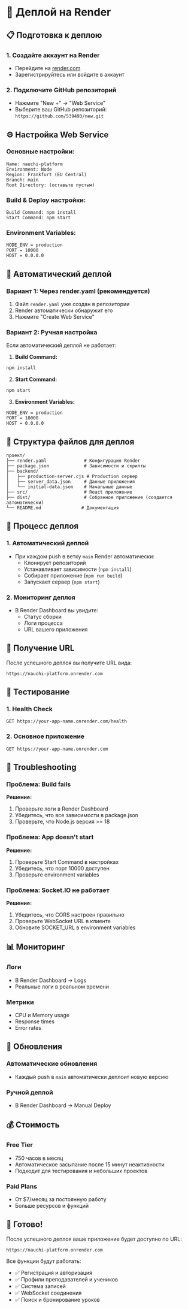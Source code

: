 # 🚀 Деплой на Render

## 📋 Подготовка к деплою

### 1. Создайте аккаунт на Render
- Перейдите на [render.com](https://render.com)
- Зарегистрируйтесь или войдите в аккаунт

### 2. Подключите GitHub репозиторий
- Нажмите "New +" → "Web Service"
- Выберите ваш GitHub репозиторий: `https://github.com/539493/new.git`

## ⚙️ Настройка Web Service

### Основные настройки:
```
Name: nauchi-platform
Environment: Node
Region: Frankfurt (EU Central)
Branch: main
Root Directory: (оставьте пустым)
```

### Build & Deploy настройки:
```
Build Command: npm install
Start Command: npm start
```

### Environment Variables:
```
NODE_ENV = production
PORT = 10000
HOST = 0.0.0.0
```

## 🔧 Автоматический деплой

### Вариант 1: Через render.yaml (рекомендуется)
1. Файл `render.yaml` уже создан в репозитории
2. Render автоматически обнаружит его
3. Нажмите "Create Web Service"

### Вариант 2: Ручная настройка
Если автоматический деплой не работает:

1. **Build Command:**
```bash
npm install
```

2. **Start Command:**
```bash
npm start
```

3. **Environment Variables:**
```
NODE_ENV = production
PORT = 10000
HOST = 0.0.0.0
```

## 📁 Структура файлов для деплоя

```
проект/
├── render.yaml              # Конфигурация Render
├── package.json             # Зависимости и скрипты
├── backend/
│   ├── production-server.cjs # Production сервер
│   ├── server_data.json     # Данные приложения
│   └── initial-data.json    # Начальные данные
├── src/                     # React приложение
├── dist/                    # Собранное приложение (создается автоматически)
└── README.md               # Документация
```

## 🚀 Процесс деплоя

### 1. Автоматический деплой
- При каждом push в ветку `main` Render автоматически:
  - Клонирует репозиторий
  - Устанавливает зависимости (`npm install`)
  - Собирает приложение (`npm run build`)
  - Запускает сервер (`npm start`)

### 2. Мониторинг деплоя
- В Render Dashboard вы увидите:
  - Статус сборки
  - Логи процесса
  - URL вашего приложения

## 🔗 Получение URL

После успешного деплоя вы получите URL вида:
```
https://nauchi-platform.onrender.com
```

## 🧪 Тестирование

### 1. Health Check
```
GET https://your-app-name.onrender.com/health
```

### 2. Основное приложение
```
GET https://your-app-name.onrender.com
```

## 🔧 Troubleshooting

### Проблема: Build fails
**Решение:**
1. Проверьте логи в Render Dashboard
2. Убедитесь, что все зависимости в package.json
3. Проверьте, что Node.js версия >= 18

### Проблема: App doesn't start
**Решение:**
1. Проверьте Start Command в настройках
2. Убедитесь, что порт 10000 доступен
3. Проверьте environment variables

### Проблема: Socket.IO не работает
**Решение:**
1. Убедитесь, что CORS настроен правильно
2. Проверьте WebSocket URL в клиенте
3. Обновите SOCKET_URL в environment variables

## 📊 Мониторинг

### Логи
- В Render Dashboard → Logs
- Реальные логи в реальном времени

### Метрики
- CPU и Memory usage
- Response times
- Error rates

## 🔄 Обновления

### Автоматические обновления
- Каждый push в `main` автоматически деплоит новую версию

### Ручной деплой
- В Render Dashboard → Manual Deploy

## 💰 Стоимость

### Free Tier
- 750 часов в месяц
- Автоматическое засыпание после 15 минут неактивности
- Подходит для тестирования и небольших проектов

### Paid Plans
- От $7/месяц за постоянную работу
- Больше ресурсов и функций

## 🎯 Готово!

После успешного деплоя ваше приложение будет доступно по URL:
```
https://nauchi-platform.onrender.com
```

Все функции будут работать:
- ✅ Регистрация и авторизация
- ✅ Профили преподавателей и учеников
- ✅ Система записей
- ✅ WebSocket соединения
- ✅ Поиск и бронирование уроков 